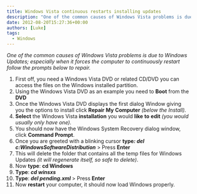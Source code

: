 ```yaml
---
title: Windows Vista continuous restarts installing updates
description: "One of the common causes of Windows Vista problems is due to Windows Updates; especially when it forces the computer to continuously restart follow the ..."
date: 2012-08-20T15:27:36+00:00
authors: [Luke]
tags:
  - Windows
---
```

_One of the common causes of Windows Vista problems is due to Windows Updates; especially when it forces the computer to continuously restart follow the prompts below to repair._

<ol start="1">
  <li>
    First off, you need a Windows Vista DVD or related CD/DVD you can access the files on the Windows installed partition.
  </li>
  <li>
    Using the Windows Vista DVD as an example you need to <strong>Boot</strong> from the <strong>DVD</strong>
  </li>
  <li>
    Once the Windows Vista DVD displays the first dialog Window giving you the options to install click <strong>Repair</strong> <strong>My</strong> <strong>Computer</strong> <em>(below the Install).</em>
  </li>
  <li>
    <strong>Select</strong> the Windows Vista <strong>installation</strong> you would <strong>like</strong> <strong>to</strong> <strong>edit</strong> <em>(you would usually only have one).</em>
  </li>
  <li>
    You should now have the Windows System Recovery dialog window, click <strong>Command Prompt</strong>.
  </li>
  <li>
    Once you are greeted with a blinking cursor <strong>type<em>: del c:WindowsSoftwareDistribution</em></strong><em> </em>> Press <strong>Enter</strong>
  </li>
  <li>
    This will delete the folder that contains all the temp files for Windows Updates <em>(it will regenerate itself, so safe to delete)</em>.
  </li>
  <li>
    Now <strong>type</strong>: <strong>cd Windows</strong>
  </li>
  <li>
    <strong>Type</strong>: <strong><em>cd winsxs</em></strong>
  </li>
  <li>
    <strong>Type</strong>: <strong><em>del pending.xml</em> </strong>> Press <strong>Enter</strong>
  </li>
  <li>
    Now <strong>restart</strong> your computer, it should now load Windows properly.
  </li>
</ol>